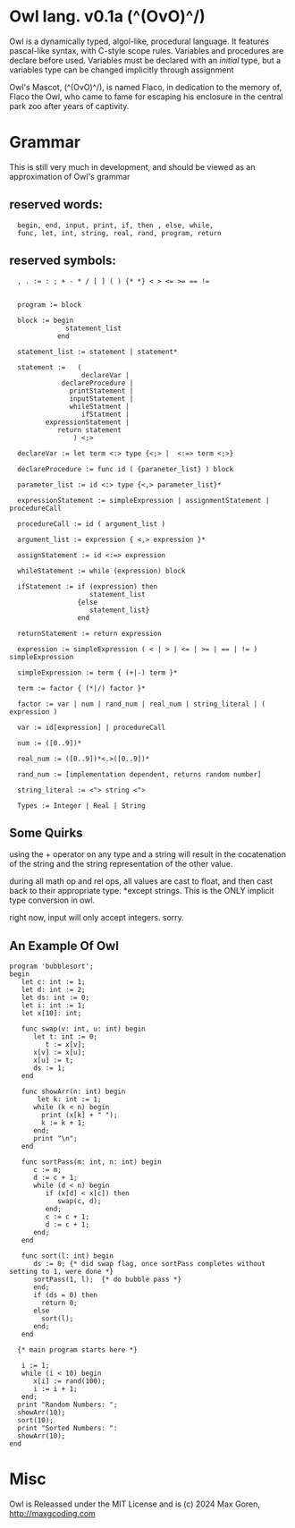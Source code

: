 # Owl lang. v0.1a  (\^(OvO)^/)

Owl is a dynamically typed, algol-like, procedural language.
It features pascal-like syntax, with C-style scope rules.
Variables and procedures are declare before used. Variables must be
declared with an _initial_ type, but a variables type can be changed 
implicitly through assignment

Owl's Mascot, (\^(OvO)^/), is named Flaco, in dedication to the memory of, Flaco the Owl, who came
to fame for escaping his enclosure in the central park zoo after years of captivity.

# Grammar

This is still very much in development, and should be viewed as an approximation of Owl's grammar

## reserved words: 

      begin, end, input, print, if, then , else, while, 
      func, let, int, string, real, rand, program, return

## reserved symbols:
      , . := : ; + - * / [ ] ( ) {* *} < > <= >= == !=


      program := block
    
      block := begin 
                  statement_list
	            end

      statement_list := statement | statement*

      statement :=   (   
	      	          declareVar |
	             declareProcedure |
	               printStatement |
	               inputStatement |
                   whileStatment |
                      ifStatment |
             expressionStatement |
                return statement 
                    ) <;>

      declareVar := let term <:> type {<;> |  <:=> term <;>}

      declareProcedure := func id ( {paraneter_list} ) block

      parameter_list := id <:> type {<,> parameter_list}*

      expressionStatement := simpleExpression | assignmentStatement | procedureCall

      procedureCall := id ( argument_list )  

      argument_list := expression { <,> expression }*

      assignStatement := id <:=> expression

      whileStatement := while (expression) block

      ifStatement := if (expression) then
                        statement_list
                     {else 
                        statement_list}
                     end
      
      returnStatement := return expression

      expression := simpleExpression ( < | > | <= | >= | == | != ) simpleExpression        

      simpleExpression := term { (+|-) term }*

      term := factor { (*|/) factor }*

      factor := var | num | rand_num | real_num | string_literal | ( expression )

      var := id[expression] | procedureCall

      num := ([0..9])*

      real_num := ([0..9])*<.>([0..9])*

      rand_num := [implementation dependent, returns random number]

      string_literal := <"> string <">

      Types := Integer | Real | String

## Some Quirks

using the + operator on any type and a string will 
result in the cocatenation of the string and the string representation of the other value.

during all math op and rel ops, 
all values are cast to float, and then 
cast back to their appropriate type. *except strings.
This is the ONLY implicit type conversion in owl.

right now, input will only accept integers. sorry.

## An Example Of Owl

    program 'bubblesort';
    begin
       let c: int := 1;
       let d: int := 2;
       let ds: int := 0;
       let i: int := 1;
       let x[10]: int;

       func swap(v: int, u: int) begin
          let t: int := 0;
             t := x[v];
          x[v] := x[u];
          x[u] := t;
          ds := 1;
       end

       func showArr(n: int) begin
           let k: int := 1;
          while (k < n) begin
            print (x[k] + " ");
            k := k + 1;
          end;
          print "\n";
       end

       func sortPass(m: int, n: int) begin
          c := m;
          d := c + 1;
          while (d < n) begin
             if (x[d] < x[c]) then
                swap(c, d);
             end;
             c := c + 1;
             d := c + 1;
          end;
       end

       func sort(l: int) begin
          ds := 0; {* did swap flag, once sortPass completes without setting to 1, were done *}
          sortPass(1, l);  {* do bubble pass *}
          end;
          if (ds = 0) then
            return 0;
          else
            sort(l);
          end;
       end

      {* main program starts here *}
      
       i := 1;
       while (i < 10) begin      
          x[i] := rand(100);
          i := i + 1;
       end;
      print "Random Numbers: ";
      showArr(10);
      sort(10);
      print "Sorted Numbers: ":
      showArr(10);
    end

# Misc
Owl is Releassed under the MIT License and is (c) 2024 Max Goren, http://maxgcoding.com
